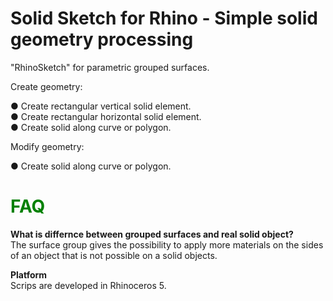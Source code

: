 # Solid Sketch for Rhino - Simple solid geometry processing 

"RhinoSketch" for parametric grouped surfaces.

Create geometry:

● Create rectangular vertical solid element.<br>
● Create rectangular horizontal solid element.<br>
● Create solid along curve or polygon.<br>

Modify geometry:

● Create solid along curve or polygon.<br>


# <span style="color: green"> FAQ </span>

**What is differnce between grouped surfaces and real solid object?** <br>
The surface group gives the possibility to apply more materials on the sides of an object that is not possible on a solid objects.

**Platform**<br>
Scrips are developed in Rhinoceros 5.
